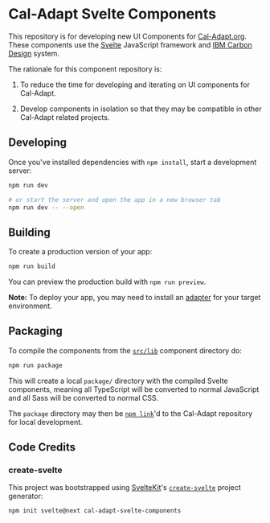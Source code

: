 # Cal-Adapt Svelte Components

This repository is for developing new UI Components for [Cal-Adapt.org](https://cal-adapt.org). These components use the [Svelte](https://svelte.dev/) JavaScript framework and [IBM Carbon Design](https://www.carbondesignsystem.com/) system.

The rationale for this component repository is:

1. To reduce the time for developing and iterating on UI components for Cal-Adapt.

2. Develop components in isolation so that they may be compatible in other Cal-Adapt related projects.

## Developing

Once you've installed dependencies with `npm install`, start a development server:

```bash
npm run dev

# or start the server and open the app in a new browser tab
npm run dev -- --open
```

## Building

To create a production version of your app:

```bash
npm run build
```

You can preview the production build with `npm run preview`.

**Note:** To deploy your app, you may need to install an [adapter](https://kit.svelte.dev/docs/adapters) for your target environment.

## Packaging

To compile the components from the [`src/lib`](./src/lib/) component directory do:

```bash
npm run package
```

This will create a local `package/` directory with the compiled Svelte components, meaning all TypeScript will be converted to normal JavaScript and all Sass will be converted to normal CSS.

The `package` directory may then be [`npm link`](https://docs.npmjs.com/cli/v7/commands/npm-link)'d to the Cal-Adapt repository for local development.

## Code Credits

### create-svelte

This project was bootstrapped using [SvelteKit](https://kit.svelte.dev)'s [`create-svelte`](https://github.com/sveltejs/kit/tree/master/packages/create-svelte) project generator:

```bash
npm init svelte@next cal-adapt-svelte-components
```
